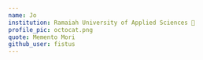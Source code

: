 ```yaml
---
name: Jo
institution: Ramaiah University of Applied Sciences 🚩 
profile_pic: octocat.png 
quote: Memento Mori
github_user: fistus
---
```

